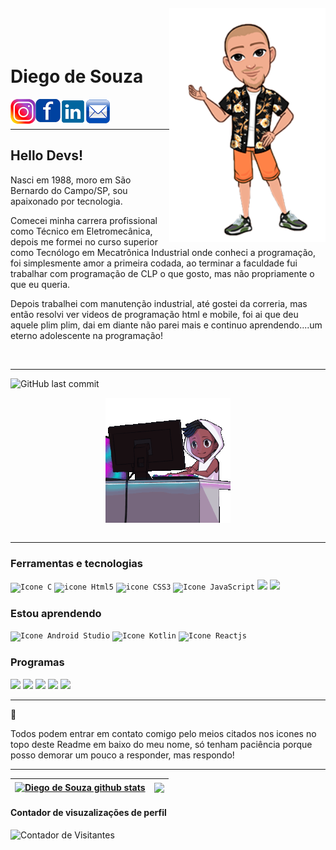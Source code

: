 <img align="right" width="250px" style="margin-top:-20px" src="./Diego_avatar.png">

</br>
</br>

<div display="inline-block">
    <h1 align="left" font-weight="700">Diego de Souza</h1>
    <a href="https://www.instagram.com/jahdigao/">
    <img align="left" width="40px" src="insta.png" alt="instagram" style="vertical-align:top;">
    </a> 
    <a href="https://www.facebook.com/diegodesouza102">
    <img align="left" width="40px" src="face.png" alt="facebook" style="vertical-align:top;">
    </a>
    <a href="https://www.linkedin.com/in/diego-de-souza-50638282/">
    <img align="left" width="40px" src="linkedin.png" alt="linkedin" style="vertical-align:top;">
    </a>
    <a href="mailto:diegodesouza.souza@gmail.com">
    <img align="left" width="40px" src="email.png" alt="email" style="vertical-align:top;">
    </a>
</div>

</br>
</br>

---
## Hello Devs!

Nasci em 1988, moro em São Bernardo do Campo/SP, sou apaixonado por tecnologia. 

Comecei minha carrera profissional como Técnico em Eletromecânica, depois me formei no curso superior como Tecnólogo em Mecatrônica Industrial onde conheci a programação, foi simplesmente amor a primeira codada, ao terminar a faculdade fui trabalhar com programação de CLP o que gosto, mas não propriamente o que eu queria.

Depois trabalhei com manutenção industrial, até gostei da correria, mas então resolvi ver videos de programação html e mobile, foi ai que deu aquele plim plim, dai em diante não parei mais e continuo aprendendo....um eterno adolescente na programação!

</br>


----


![GitHub last commit](https://img.shields.io/github/last-commit/Diego-de-Souza/Diego-de-Souza?style=plastic)


<div align="center">
<img align="center" width="200px" src="xero-code.gif" alt="codando" style="vertical-align:top;">
</div>

</br>

----

### Ferramentas e tecnologias

<code background-color="white"><img width="40px" src="https://cdn.jsdelivr.net/gh/devicons/devicon/icons/c/c-original.svg" alt="Icone C"/></code>
<code><img width="40px" src="https://cdn.jsdelivr.net/gh/devicons/devicon/icons/html5/html5-original-wordmark.svg" alt="icone Html5"/></code>
<code><img width="40px" src="https://cdn.jsdelivr.net/gh/devicons/devicon/icons/css3/css3-original-wordmark.svg" alt="icone CSS3"/></code>
<code><img width="40px" src="https://cdn.jsdelivr.net/gh/devicons/devicon/icons/javascript/javascript-original.svg" alt="Icone JavaScript"/></code>
<code><img width="40px" src="https://cdn.jsdelivr.net/gh/devicons/devicon/icons/git/git-original-wordmark.svg" /></code>
<code><img width="40px" src="https://cdn.jsdelivr.net/gh/devicons/devicon/icons/github/github-original.svg" /></code>

         
### Estou aprendendo
           
<code><img width="40px" src="https://cdn.jsdelivr.net/gh/devicons/devicon/icons/androidstudio/androidstudio-original.svg" alt="Icone Android Studio"/></code> 
<code><img width="40px" src="https://cdn.jsdelivr.net/gh/devicons/devicon/icons/kotlin/kotlin-original.svg" alt="Icone Kotlin"/></code>
<code><img width="40px" src="https://cdn.jsdelivr.net/gh/devicons/devicon/icons/react/react-original-wordmark.svg" alt="Icone Reactjs"/></code>


### Programas

<code><img width="40px" src="https://cdn.jsdelivr.net/gh/devicons/devicon/icons/vscode/vscode-original-wordmark.svg"/></code>
<code><img width="40px" src="https://cdn.jsdelivr.net/gh/devicons/devicon/icons/photoshop/photoshop-plain.svg"/></code>
<code><img width="40px" src="https://cdn.jsdelivr.net/gh/devicons/devicon/icons/codepen/codepen-original-wordmark.svg"/></code>
<code><img width="40px" src="https://cdn.jsdelivr.net/gh/devicons/devicon/icons/gimp/gimp-original.svg"/></code>
<code><img width="40px" src="https://cdn.jsdelivr.net/gh/devicons/devicon/icons/webstorm/webstorm-original.svg"/></code>
<code></code>

 
----

:vulcan_salute: <p>Todos podem entrar em contato comigo pelo meios citados nos icones no topo deste Readme em baixo do meu nome, só tenham paciência porque posso demorar um pouco a responder, mas respondo!</p>

---

| <a href="https://github.com/Diego-de-Souza/github-readme-status"><img align="center" src="https://github-readme-stats.vercel.app/api?username=Diego-de-Souza&hide=issues,contribs&show_icons=true&theme=algolia&include_all_commits=true&hide_border=true" alt="Diego de Souza github stats"/></a> | <a href="https://github.com/Diego-de-Souza/github-readme-status"><img align="center" src="https://github-readme-stats.vercel.app/api/top-langs/?username=anuraghazra&layout=compact&theme=algolia&hide_border=true"/></a> |
| ------------- | ------------- |


#### Contador de visuzalizações de perfil

![Contador de Visitantes](https://profile-counter.glitch.me/{Diego-de-Souza}/count.svg)

